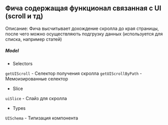 ## Фича содержащая функционал связанная с UI (scroll и тд)

Описание:
Фича высчитывает дохождение скролла до края страницы, после чего можно осуществляють подгрузку данных (используется для списка, например статей)

##### Model

- Selectors

`getUIScroll` - Селектор получения скролла
`getUIScrollByPath` - Мемоизированные селектор

- Slice 

`uiSlice` - Слайз для скролла

- Types

`UISchema` - Типизация компонента